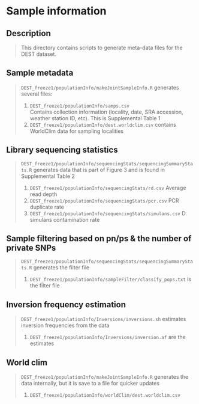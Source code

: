 # Sample information

## Description
>  This directory contains scripts to generate meta-data files for the DEST dataset.

## Sample metadata
  > `DEST_freeze1/populationInfo/makeJointSampleInfo.R` generates several files:
  > 1. `DEST_freeze1/populationInfo/samps.csv` <br> Contains collection information (locality, date, SRA accession, weather station ID, etc). This is Supplemental Table 1 <br>
  > 2. `DEST_freeze1/populationInfo/dest.worldclim.csv` contains WorldClim data for sampling localities

## Library sequencing statistics
  > `DEST_freeze1/populationInfo/sequencingStats/sequencingSummaryStats.R` generates data that is part of Figure 3 and is found in Supplemental Table 2 <br>
  > 1. `DEST_freeze1/populationInfo/sequencingStats/rd.csv` Average read depth
  > 2. `DEST_freeze1/populationInfo/sequencingStats/pcr.csv` PCR duplicate rate
  > 3. `DEST_freeze1/populationInfo/sequencingStats/simulans.csv` D. simulans contamination rate

## Sample filtering based on pn/ps & the number of private SNPs
  > `DEST_freeze1/populationInfo/sequencingStats/sequencingSummaryStats.R` generates the filter file
  > 1. `DEST_freeze1/populationInfo/sampleFilter/classify_pops.txt` is the filter file

## Inversion frequency estimation
  > `DEST_freeze1/populationInfo/Inversions/inversions.sh` estimates inversion frequencies from the data
  > 1. `DEST_freeze1/populationInfo/Inversions/inversion.af` are the estimates

## World clim
  > `DEST_freeze1/populationInfo/makeJointSampleInfo.R` generates the data internally, but it is save to a file for quicker updates
  > 1. `DEST_freeze1/populationInfo/worldClim/dest.worldclim.csv`
